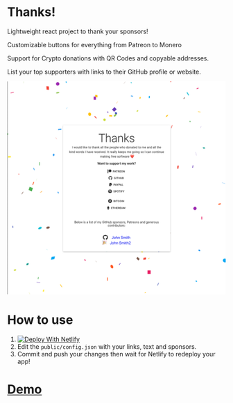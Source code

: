 # Thanks!
Lightweight react project to thank your sponsors!

Customizable buttons for everything from Patreon to Monero

Support for Crypto donations with QR Codes and copyable addresses.

List your top supporters with links to their GitHub profile or website.

![hanks-Main-Page](./docs/img.png)

# How to use

1) [![Deploy With Netlify](https://www.netlify.com/img/deploy/button.svg)](https://app.netlify.com/start/deploy?repository=https://github.com/jcsumlin/thanks)
2) Edit the `public/config.json` with your links, text and sponsors.
3) Commit and push your changes then wait for Netlify to redeploy your app!

# [Demo](https://suspicious-mestorf-22858d.netlify.app)
